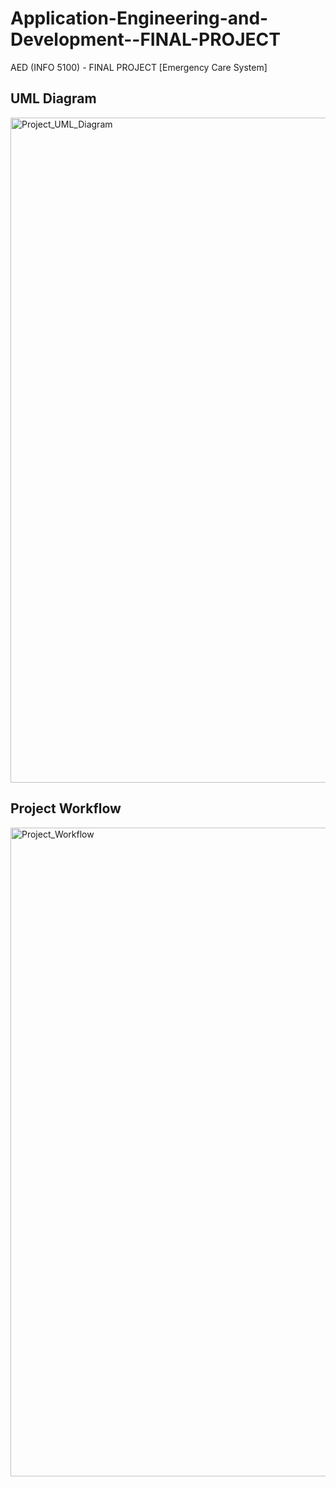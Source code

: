 # Application-Engineering-and-Development--FINAL-PROJECT
 AED (INFO 5100) - FINAL PROJECT [Emergency Care System]

## UML Diagram

<img width="1064" alt="Project_UML_Diagram" src="https://user-images.githubusercontent.com/46862684/196308093-8bf9735b-489f-48de-91d4-133d998d8c0d.png">


## Project Workflow

<img width="1038" alt="Project_Workflow" src="https://user-images.githubusercontent.com/46862684/196308109-a3fdbc04-98c8-416f-b620-526744d4eb68.png">
